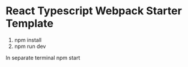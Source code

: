 # React Typescript Webpack Starter Template

1. npm install
2. npm run dev

In separate terminal 
npm start 
